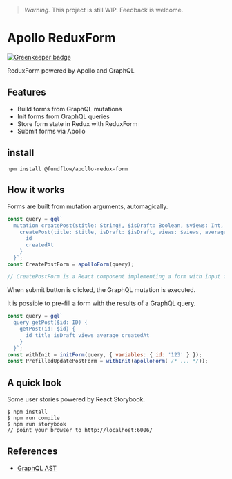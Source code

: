 > *Warning.* This project is still WIP. Feedback is welcome.

# Apollo ReduxForm

[![Greenkeeper badge](https://badges.greenkeeper.io/Fundflow/apollo-redux-form.svg)](https://greenkeeper.io/)

ReduxForm powered by Apollo and GraphQL

## Features

* Build forms from GraphQL mutations
* Init forms from GraphQL queries
* Store form state in Redux with ReduxForm
* Submit forms via Apollo

## install

```
npm install @fundflow/apollo-redux-form
```

## How it works

Forms are built from mutation arguments, automagically.

```js
const query = gql`
  mutation createPost($title: String!, $isDraft: Boolean, $views: Int, $average: Float) {
    createPost(title: $title, isDraft: $isDraft, views: $views, average: $average) {
      id
      createdAt
    }
  }`;
const CreatePostForm = apolloForm(query);

// CreatePostForm is a React component implementing a form with input fields corresponding to the mutation arguments

```

When submit button is clicked, the GraphQL mutation is executed.

It is possible to pre-fill a form with the results of a GraphQL query.

```js
const query = gql`
  query getPost($id: ID) {
    getPost(id: $id) {
      id title isDraft views average createdAt
    }
  }`;
const withInit = initForm(query, { variables: { id: '123' } });
const PrefilledUpdatePostForm = withInit(apolloForm( /* ... */));
```

## A quick look

Some user stories powered by React Storybook.

```
$ npm install
$ npm run compile
$ npm run storybook
// point your browser to http://localhost:6006/
```

## References

* [GraphQL AST](https://github.com/DefinitelyTyped/DefinitelyTyped/blob/master/graphql/language/ast.d.ts)
